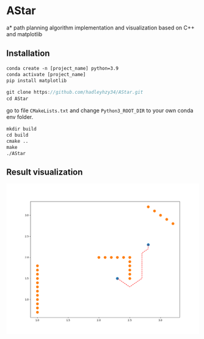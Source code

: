 # AStar
a* path planning algorithm implementation and visualization based on C++ and matplotlib

## Installation

```
conda create -n [project_name] python=3.9
conda activate [project_name]
pip install matplotlib
```

```c++
git clone https://github.com/hadleyhzy34/AStar.git
cd AStar
```

 go to file `CMakeLists.txt` and change `Python3_ROOT_DIR` to your own conda env folder.

```
mkdir build
cd build
cmake ..
make
./AStar
```

## Result visualization

![result](https://github.com/hadleyhzy34/AStar/blob/main/demo.png)

